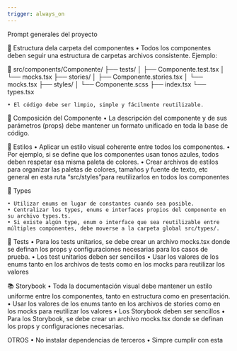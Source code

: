 ```yaml
---
trigger: always_on
---
```


Prompt generales del proyecto


📁 Estructura dela carpeta del componentes 
	• Todos los componentes deben seguir una estructura de carpetas archivos consistente. Ejemplo:

📁 src/components/Componente/
├── tests/
│   ├── Componente.test.tsx
│   └── mocks.tsx
├── stories/
│   ├── Componente.stories.tsx
│   └── mocks.tsx
├── styles/
│   └── Componente.scss
├── index.tsx
└── types.tsx

	• El código debe ser limpio, simple y fácilmente reutilizable.


🧩 Composición del Componente
	• La descripción del componente y de sus parámetros (props) debe mantener un formato unificado en toda la base de código.


🎨 Estilos
	• Aplicar un estilo visual coherente entre todos los componentes.
	• Por ejemplo, si se define que los componentes usan tonos azules, todos deben respetar esa misma paleta de colores.
	• Crear archivos de estilos para organizar las paletas de colores, tamaños y fuente de texto, etc general en esta ruta “src/styles”para reutilizarlos en todos los componentes


📐 Types

	• Utilizar enums en lugar de constantes cuando sea posible.
	• Centralizar los types, enums e interfaces propios del componente en su archivo types.ts.
	• Si existe algún type, enum o interface que sea reutilizable entre múltiples componentes, debe moverse a la carpeta global src/types/.


🧪 Tests
	• Para los tests unitarios, se debe crear un archivo mocks.tsx donde se definan los props y configuraciones necesarias para los casos de prueba.
	• Los test unitarios deben ser sencillos 
	• Usar los valores de los enums tanto en los archivos de tests como en los mocks para reutilizar los valores


📚 Storybook
	• Toda la documentación visual debe mantener un estilo uniforme entre los componentes, tanto en estructura como en presentación.
	• Usar los valores de los enums tanto en los archivos de stories como en los mocks para reutilizar los valores
	• Los Storybook deben ser sencillos 
	• Para los Storybook, se debe crear un archivo mocks.tsx donde se definan los props y configuraciones necesarias.

OTROS
	• No instalar dependencias de terceros
	• Simpre cumplir con esta 